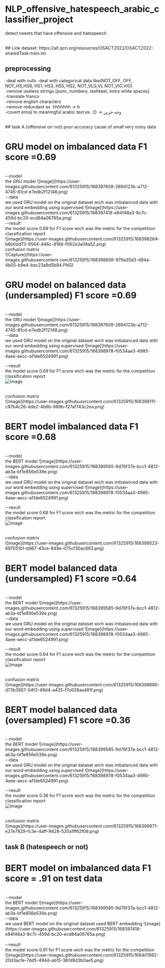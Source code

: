 # NLP_offensive_hatespeech_arabic_classifier_project
detect tweets that have offensive and hatespeech 


<br>
## Link dataset: https://alt.qcri.org/resources/OSACT2022/OSACT2022-sharedTask-train.txt
<br>

## preprocessing
  -deal with nulls
  -deal with categorical data like(NOT_OFF, OFF, NOT_HS,HS6, HS1, HS3, HS5, HS2, NOT_VLG,VL NOT_VIO,VIO) <br>
  -remove useless strings [punc, numbers, tashkeel, extra white spaces]<br>
  -translate franco <br>
  -remove english characters<br>
  -remove redundant ex. hhhhhhh -> h <br>
  -covert emoji to meaningful arabic text ex. 😔 -> وجه حزين



<br>
## task A (offensive orr not) poor accuracy cause of small very noisy data

# GRU model on imbalanced data   F1 score =0.69
<br>
--model <br>
the GRU model
![image](https://user-images.githubusercontent.com/61325915/168397609-2894123b-a712-4745-81cd-e7edb2f12148.png)

<br>
--data  <br>
we used GRU model on the original dataset wich was imbalanced data with our word embedding using supervised 
![image](https://user-images.githubusercontent.com/61325915/168397418-e84f48a3-8c7c-459d-bc20-ecd84a06765a.png)
<br>
--result  <br>
the model score 0.69 for F1 score wich was the metric for the competition <br>
classification report
<br>![image](https://user-images.githubusercontent.com/61325915/168398264-b6b0dd73-9564-446c-9168-f062a3a08a52.png)

<br>
confusion matrix <br>
![Capture](https://user-images.githubusercontent.com/61325915/168398656-979a35d3-d94a-4b05-b9e4-bec23a9d5b94.PNG)




# GRU model on balanced data (undersampled)  F1 score =0.69
<br>
--model <br>
the GRU model
![image](https://user-images.githubusercontent.com/61325915/168397609-2894123b-a712-4745-81cd-e7edb2f12148.png)

<br>
--data  <br>
we used GRU model on the original dataset wich was imbalanced data with our word embedding using supervised 
![image](https://user-images.githubusercontent.com/61325915/168398978-f0534aa3-4985-4aee-aecc-a11de6524991.png)<br>

--result  <br>
the model score 0.69 for F1 score wich was the metric for the competition <br>
classification report
<br>![image](https://user-images.githubusercontent.com/61325915/168399088-04ba68fd-0646-44be-8378-2c43712aed0b.png)

<br>
confusion matrix <br>
![image](https://user-images.githubusercontent.com/61325915/168399111-c97b4c26-dde2-4b6b-989b-f27af743c2ea.png)
<br>






# BERT model imbalanced data  F1 score =0.68
<br>
--model <br>
the BERT model
![image](https://user-images.githubusercontent.com/61325915/168399585-9d76f37a-bcc1-4812-ab3a-bf1e856e539e.png)

<br>
--data  <br>
we used GRU model on the original dataset wich was imbalanced data with our word embedding using supervised 
![image](https://user-images.githubusercontent.com/61325915/168398978-f0534aa3-4985-4aee-aecc-a11de6524991.png)<br>

--result  <br>
the model score 0.68 for F1 score wich was the metric for the competition <br>
classification report
<br>![image](https://user-images.githubusercontent.com/61325915/168399500-a715651f-8733-49f9-b7c3-5f62e522b824.png)

<br>
confusion matrix <br>
![image](https://user-images.githubusercontent.com/61325915/168399523-697051b1-dd67-43ce-849e-075cf30ac663.png)
<br>





# BERT model balanced data (undersampled)  F1 score =0.64
<br>
--model <br>
the BERT model
![image](https://user-images.githubusercontent.com/61325915/168399585-9d76f37a-bcc1-4812-ab3a-bf1e856e539e.png)

<br>
--data  <br>
we used GRU model on the original dataset wich was imbalanced data with our word embedding using supervised 
![image](https://user-images.githubusercontent.com/61325915/168398978-f0534aa3-4985-4aee-aecc-a11de6524991.png)<br>

--result  <br>
the model score 0.64 for F1 score wich was the metric for the competition <br>
classification report
<br>![image](https://user-images.githubusercontent.com/61325915/168399659-b4b06eb4-88d4-4b9e-b8dc-25f408957e7c.png)


<br>
confusion matrix <br>
![image](https://user-images.githubusercontent.com/61325915/168399680-d73b3567-04f3-49d4-a435-f7c628aa481f.png)
<br>







# BERT model balanced data (oversampled)  F1 score =0.36 
<br>
--model <br>
the BERT model
![image](https://user-images.githubusercontent.com/61325915/168399585-9d76f37a-bcc1-4812-ab3a-bf1e856e539e.png)

<br>
--data  <br>
we used GRU model on the original dataset wich was imbalanced data with our word embedding using supervised 
![image](https://user-images.githubusercontent.com/61325915/168398978-f0534aa3-4985-4aee-aecc-a11de6524991.png)<br>

--result  <br>
the model score 0.36 for F1 score wich was the metric for the competition <br>
classification report
<br>![image](https://user-images.githubusercontent.com/61325915/168399848-2682161f-0ce4-4cc8-931e-48fc14b004ab.png)


<br>
confusion matrix <br>
![image](https://user-images.githubusercontent.com/61325915/168399871-e27e7829-fc3e-4aff-9428-520a1ff62f09.png)
<br>




## task B (hatespeech or not) 

# BERT model on imbalanced data  F1  score = .91 on test data 
<br>
--model <br>
the BERT model
![image](https://user-images.githubusercontent.com/61325915/168399585-9d76f37a-bcc1-4812-ab3a-bf1e856e539e.png)

<br>
--data  <br>
we used BERT model on the original dataset used BERT embedding
![image](https://user-images.githubusercontent.com/61325915/168397418-e84f48a3-8c7c-459d-bc20-ecd84a06765a.png)
<br>
<br>
--result  <br>
the model score 0.91 for F1 score wich was the metric for the competition <br>
![image](https://user-images.githubusercontent.com/61325915/168401982-20d3acfe-7dd5-494d-ab15-381d9d3b0ae5.png)



